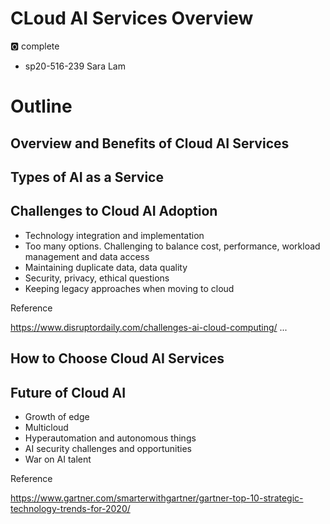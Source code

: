 # CLoud AI Services Overview

:o2: complete

* sp20-516-239 Sara Lam

# Outline

## Overview and Benefits of Cloud AI Services

## Types of AI as a Service

## Challenges to Cloud AI Adoption

* Technology integration and implementation
* Too many options.  Challenging to balance cost, performance, workload management and data access
* Maintaining duplicate data, data quality
* Security, privacy, ethical questions
* Keeping legacy approaches when moving to cloud

Reference

<https://www.disruptordaily.com/challenges-ai-cloud-computing/>
...

## How to Choose Cloud AI Services

## Future of Cloud AI

* Growth of edge
* Multicloud
* Hyperautomation and autonomous things
* AI security challenges and opportunities
* War on AI talent

Reference

<https://www.gartner.com/smarterwithgartner/gartner-top-10-strategic-technology-trends-for-2020/>
